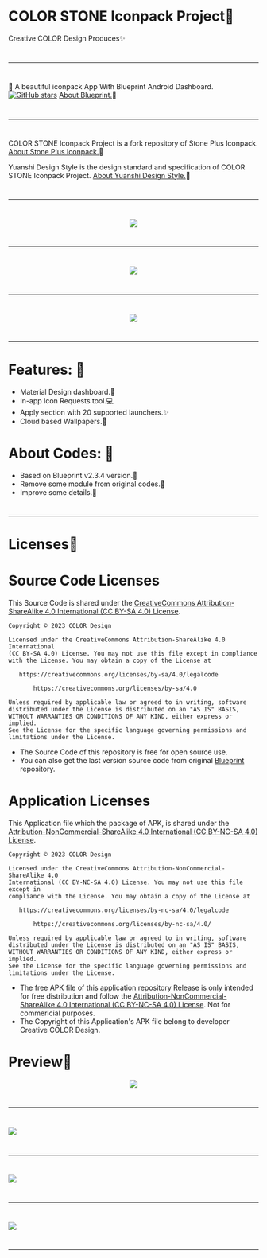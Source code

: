 # COLOR STONE Iconpack Project🎨
Creative COLOR Design Produces✨

#
---
#

:blue_heart: A beautiful iconpack App With Blueprint Android Dashboard. [![GitHub stars](https://img.shields.io/github/stars/jahirfiquitiva/Blueprint.svg?style=social&label=Star)](https://github.com/jahirfiquitiva/Blueprint)
[About Blueprint.](https://github.com/jahirfiquitiva/Blueprint)💎

#
---
#

COLOR STONE Iconpack Project is a fork repository of Stone Plus Iconpack. [About Stone Plus Iconpack.](https://github.com/a-Little-Design/stone-plus-iconpack)🎨

Yuanshi Design Style is the design standard and specification of COLOR STONE Iconpack Project. [About Yuanshi Design Style.](https://github.com/a-Little-Design/stone-plus-iconpack/blob/main/README-design.md)💎

#
---
#

<p align="center">
<img src="https://github.com/Creative-COLOR-Design/COLOR/blob/main/sample/art/promo/google-play-badge.png?raw=true" />
</p>

#
---
#

<p align="center">
<img src="https://github.com/Creative-COLOR-Design/COLOR/raw/main/sample/art/promo/StonePlus-Play-Promo-A1.webp" />
</p>

#
---
#

<p align="center">
<img src="https://github.com/Creative-COLOR-Design/COLOR/raw/main/sample/art/promo/StonePlus-Play-Promo-A2.webp" />
</p>

#
---
#

# Features: :radio_button: 
- Material Design dashboard.🎨
- In-app Icon Requests tool.💻
- Apply section with 20 supported launchers.✨
- Cloud based Wallpapers.🎉


# About Codes: :page_with_curl:
- Based on Blueprint v2.3.4 version.💎
- Remove some module from original codes.🔨
- Improve some details.🔧


#
---
#

# Licenses💎
# Source Code Licenses
This Source Code is shared under the [CreativeCommons Attribution-ShareAlike 4.0 International (CC BY-SA 4.0) License](https://creativecommons.org/licenses/by-sa/4.0).

	Copyright © 2023 COLOR Design

	Licensed under the CreativeCommons Attribution-ShareAlike 4.0 International 
	(CC BY-SA 4.0) License. You may not use this file except in compliance 
	with the License. You may obtain a copy of the License at

	   https://creativecommons.org/licenses/by-sa/4.0/legalcode
	   
           https://creativecommons.org/licenses/by-sa/4.0

	Unless required by applicable law or agreed to in writing, software
	distributed under the License is distributed on an "AS IS" BASIS,
	WITHOUT WARRANTIES OR CONDITIONS OF ANY KIND, either express or implied.
	See the License for the specific language governing permissions and
	limitations under the License.
  - The Source Code of this repository is free for open source use.
  - You can also get the last version source code from original [Blueprint](https://github.com/jahirfiquitiva/Blueprint) repository.
  
# Application Licenses
This Application file which the package of APK, is shared under the [Attribution-NonCommercial-ShareAlike 4.0 International (CC BY-NC-SA 4.0) License](https://creativecommons.org/licenses/by-nc-sa/4.0).

	Copyright © 2023 COLOR Design

	Licensed under the CreativeCommons Attribution-NonCommercial-ShareAlike 4.0 
	International (CC BY-NC-SA 4.0) License. You may not use this file except in 
	compliance with the License. You may obtain a copy of the License at

	   https://creativecommons.org/licenses/by-nc-sa/4.0/legalcode
	   
           https://creativecommons.org/licenses/by-nc-sa/4.0/

	Unless required by applicable law or agreed to in writing, software
	distributed under the License is distributed on an "AS IS" BASIS,
	WITHOUT WARRANTIES OR CONDITIONS OF ANY KIND, either express or implied.
	See the License for the specific language governing permissions and
	limitations under the License.
- The free APK file of this application repository Release is only intended for free distribution and follow the [Attribution-NonCommercial-ShareAlike 4.0 International (CC BY-NC-SA 4.0) License](https://creativecommons.org/licenses/by-nc-sa/4.0). Not for commericial purposes.
- The Copyright of this Application's APK file belong to developer Creative COLOR Design.


# Preview🎁
<p align="center">
<img src="https://github.com/Creative-COLOR-Design/COLOR/raw/main/sample/art/promo/StonePlus-Play-Promo1.webp" />

#
---
#

<img src="https://github.com/Creative-COLOR-Design/COLOR/raw/main/sample/art/promo/StonePlus-Play-Promo2.webp" />

#
---
#

<img src="https://github.com/Creative-COLOR-Design/COLOR/raw/main/sample/art/promo/StonePlus-Play-Promo3.webp" />

#
---
#

<img src="https://github.com/Creative-COLOR-Design/COLOR/raw/main/sample/art/promo/StonePlus-Play-Promo4.webp" />

#
---
#
